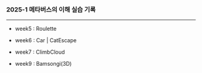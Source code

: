 ### 2025-1 메타버스의 이해 실습 기록
------
- week5 : Roulette
- week6 : Car | CatEscape
- week7 : ClimbCloud
  
- week9 : Bamsongi(3D)
